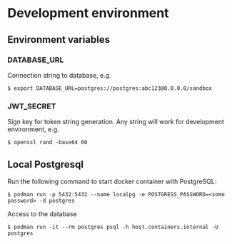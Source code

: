 # Development environment

## Environment variables

### DATABASE_URL

Connection string to database, e.g. 
```
$ export DATABASE_URL=postgres://postgres:abc123@0.0.0.0/sandbox
```

### JWT_SECRET

Sign key for token string generation. Any string will work for development environment, e.g.

```
$ openssl rand -base64 60
```

## Local Postgresql

Run the following command to start docker container with PostgreSQL:

```
$ podman run -p 5432:5432 --name localpg -e POSTGRESS_PASSWORD=<some password> -d postgres
```

Access to the database

```
$ podman run -it --rm postgres psql -h host.containers.internal -U postgres
```